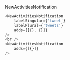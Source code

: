 NewActivitiesNotification

```js
<NewActivitiesNotification
    labelSingular={'tweet'}
    labelPlural={'tweets'}
    adds={[{}, {}]}
/>
<br />
<NewActivitiesNotification
    adds={[{}]}
/>
```